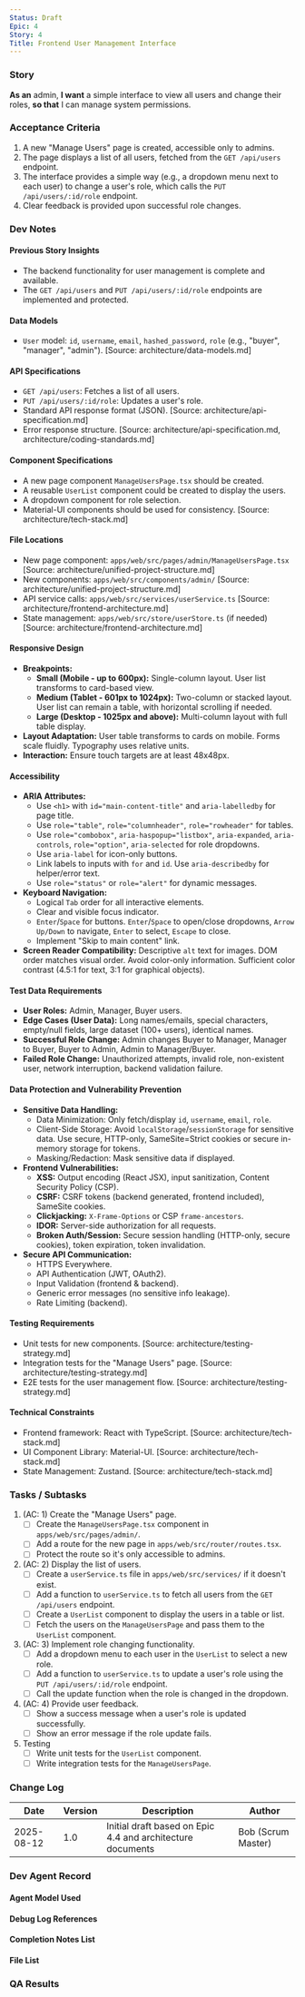 ```yaml
---
Status: Draft
Epic: 4
Story: 4
Title: Frontend User Management Interface
---
```


### Story

**As an** admin,
**I want** a simple interface to view all users and change their roles,
**so that** I can manage system permissions.

### Acceptance Criteria

1.  A new "Manage Users" page is created, accessible only to admins.
2.  The page displays a list of all users, fetched from the `GET /api/users` endpoint.
3.  The interface provides a simple way (e.g., a dropdown menu next to each user) to change a user's role, which calls the `PUT /api/users/:id/role` endpoint.
4.  Clear feedback is provided upon successful role changes.

### Dev Notes

#### Previous Story Insights
- The backend functionality for user management is complete and available.
- The `GET /api/users` and `PUT /api/users/:id/role` endpoints are implemented and protected.

#### Data Models
- `User` model: `id`, `username`, `email`, `hashed_password`, `role` (e.g., "buyer", "manager", "admin"). [Source: architecture/data-models.md]

#### API Specifications
- `GET /api/users`: Fetches a list of all users.
- `PUT /api/users/:id/role`: Updates a user's role.
- Standard API response format (JSON). [Source: architecture/api-specification.md]
- Error response structure. [Source: architecture/api-specification.md, architecture/coding-standards.md]

#### Component Specifications
- A new page component `ManageUsersPage.tsx` should be created.
- A reusable `UserList` component could be created to display the users.
- A dropdown component for role selection.
- Material-UI components should be used for consistency. [Source: architecture/tech-stack.md]

#### File Locations
- New page component: `apps/web/src/pages/admin/ManageUsersPage.tsx` [Source: architecture/unified-project-structure.md]
- New components: `apps/web/src/components/admin/` [Source: architecture/unified-project-structure.md]
- API service calls: `apps/web/src/services/userService.ts` [Source: architecture/frontend-architecture.md]
- State management: `apps/web/src/store/userStore.ts` (if needed) [Source: architecture/frontend-architecture.md]

#### Responsive Design
- **Breakpoints:**
    - **Small (Mobile - up to 600px):** Single-column layout. User list transforms to card-based view.
    - **Medium (Tablet - 601px to 1024px):** Two-column or stacked layout. User list can remain a table, with horizontal scrolling if needed.
    - **Large (Desktop - 1025px and above):** Multi-column layout with full table display.
- **Layout Adaptation:** User table transforms to cards on mobile. Forms scale fluidly. Typography uses relative units.
- **Interaction:** Ensure touch targets are at least 48x48px.

#### Accessibility
- **ARIA Attributes:**
    - Use `<h1>` with `id="main-content-title"` and `aria-labelledby` for page title.
    - Use `role="table"`, `role="columnheader"`, `role="rowheader"` for tables.
    - Use `role="combobox"`, `aria-haspopup="listbox"`, `aria-expanded`, `aria-controls`, `role="option"`, `aria-selected` for role dropdowns.
    - Use `aria-label` for icon-only buttons.
    - Link labels to inputs with `for` and `id`. Use `aria-describedby` for helper/error text.
    - Use `role="status"` or `role="alert"` for dynamic messages.
- **Keyboard Navigation:**
    - Logical `Tab` order for all interactive elements.
    - Clear and visible focus indicator.
    - `Enter`/`Space` for buttons. `Enter`/`Space` to open/close dropdowns, `Arrow Up/Down` to navigate, `Enter` to select, `Escape` to close.
    - Implement "Skip to main content" link.
- **Screen Reader Compatibility:** Descriptive `alt` text for images. DOM order matches visual order. Avoid color-only information. Sufficient color contrast (4.5:1 for text, 3:1 for graphical objects).

#### Test Data Requirements
- **User Roles:** Admin, Manager, Buyer users.
- **Edge Cases (User Data):** Long names/emails, special characters, empty/null fields, large dataset (100+ users), identical names.
- **Successful Role Change:** Admin changes Buyer to Manager, Manager to Buyer, Buyer to Admin, Admin to Manager/Buyer.
- **Failed Role Change:** Unauthorized attempts, invalid role, non-existent user, network interruption, backend validation failure.

#### Data Protection and Vulnerability Prevention
- **Sensitive Data Handling:**
    - Data Minimization: Only fetch/display `id`, `username`, `email`, `role`.
    - Client-Side Storage: Avoid `localStorage`/`sessionStorage` for sensitive data. Use secure, HTTP-only, SameSite=Strict cookies or secure in-memory storage for tokens.
    - Masking/Redaction: Mask sensitive data if displayed.
- **Frontend Vulnerabilities:**
    - **XSS:** Output encoding (React JSX), input sanitization, Content Security Policy (CSP).
    - **CSRF:** CSRF tokens (backend generated, frontend included), SameSite cookies.
    - **Clickjacking:** `X-Frame-Options` or CSP `frame-ancestors`.
    - **IDOR:** Server-side authorization for all requests.
    - **Broken Auth/Session:** Secure session handling (HTTP-only, secure cookies), token expiration, token invalidation.
- **Secure API Communication:**
    - HTTPS Everywhere.
    - API Authentication (JWT, OAuth2).
    - Input Validation (frontend & backend).
    - Generic error messages (no sensitive info leakage).
    - Rate Limiting (backend).

#### Testing Requirements
- Unit tests for new components. [Source: architecture/testing-strategy.md]
- Integration tests for the "Manage Users" page. [Source: architecture/testing-strategy.md]
- E2E tests for the user management flow. [Source: architecture/testing-strategy.md]

#### Technical Constraints
- Frontend framework: React with TypeScript. [Source: architecture/tech-stack.md]
- UI Component Library: Material-UI. [Source: architecture/tech-stack.md]
- State Management: Zustand. [Source: architecture/tech-stack.md]

### Tasks / Subtasks

1.  (AC: 1) Create the "Manage Users" page.
    *   [ ] Create the `ManageUsersPage.tsx` component in `apps/web/src/pages/admin/`.
    *   [ ] Add a route for the new page in `apps/web/src/router/routes.tsx`.
    *   [ ] Protect the route so it's only accessible to admins.
2.  (AC: 2) Display the list of users.
    *   [ ] Create a `userService.ts` file in `apps/web/src/services/` if it doesn't exist.
    *   [ ] Add a function to `userService.ts` to fetch all users from the `GET /api/users` endpoint.
    *   [ ] Create a `UserList` component to display the users in a table or list.
    *   [ ] Fetch the users on the `ManageUsersPage` and pass them to the `UserList` component.
3.  (AC: 3) Implement role changing functionality.
    *   [ ] Add a dropdown menu to each user in the `UserList` to select a new role.
    *   [ ] Add a function to `userService.ts` to update a user's role using the `PUT /api/users/:id/role` endpoint.
    *   [ ] Call the update function when the role is changed in the dropdown.
4.  (AC: 4) Provide user feedback.
    *   [ ] Show a success message when a user's role is updated successfully.
    *   [ ] Show an error message if the role update fails.
5.  Testing
    *   [ ] Write unit tests for the `UserList` component.
    *   [ ] Write integration tests for the `ManageUsersPage`.

### Change Log

| Date | Version | Description | Author |
|---|---|---|---|
| 2025-08-12 | 1.0 | Initial draft based on Epic 4.4 and architecture documents | Bob (Scrum Master) |

### Dev Agent Record

#### Agent Model Used

#### Debug Log References

#### Completion Notes List

#### File List

### QA Results
